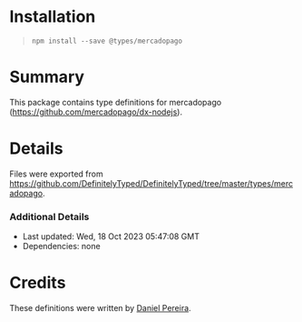 # Installation
> `npm install --save @types/mercadopago`

# Summary
This package contains type definitions for mercadopago (https://github.com/mercadopago/dx-nodejs).

# Details
Files were exported from https://github.com/DefinitelyTyped/DefinitelyTyped/tree/master/types/mercadopago.

### Additional Details
 * Last updated: Wed, 18 Oct 2023 05:47:08 GMT
 * Dependencies: none

# Credits
These definitions were written by [Daniel Pereira](https://github.com/danieldspx).
